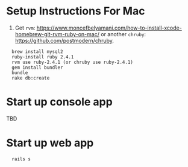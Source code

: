 # Setup Instructions For Mac

1. Get `rvm`: https://www.moncefbelyamani.com/how-to-install-xcode-homebrew-git-rvm-ruby-on-mac/ or another `chruby`: https://github.com/postmodern/chruby.
```
  brew install mysql2
  ruby-install ruby 2.4.1
  rvm use ruby-2.4.1 (or chruby use ruby-2.4.1)
  gem install bundler
  bundle
  rake db:create
```

# Start up console app

TBD

# Start up web app
```
  rails s
```

